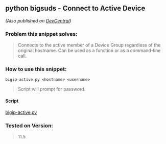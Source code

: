 ## **python bigsuds - Connect to Active Device** ##
*(Also published on [DevCentral](https://devcentral.f5.com/codeshare/python-bigsuds-connect-to-active-device))*
### **Problem this snippet solves:** ###

> Connects to the active member of a Device Group regardless of the original hostname.  Can be used as a function or as a command-line call.

### **How to use this snippet:** ###
    bigip-active.py <hostname> <username>
> Script will prompt for password.

#### **Script** ####
[bigip-active.py](https://github.com/buzzsurfr/f5-bigsuds-utils/blob/master/bigip-active.py)
### Tested on Version: ###
> 11.5
